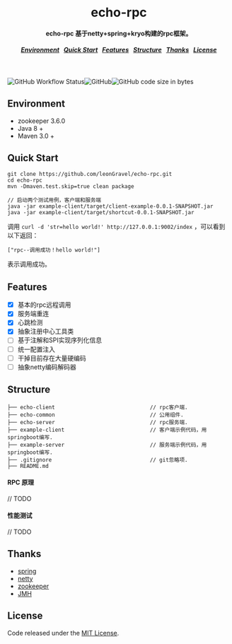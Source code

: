 <h1 align="center">
  <br>
  echo-rpc
  <h4 align="center">
echo-rpc 基于netty+spring+kryo构建的rpc框架。
  </h4>
  <h5 align="center">
<a href="#Environment">Environment</a>&nbsp;&nbsp;
<a href="#quick-start">Quick Start</a>&nbsp;&nbsp;
<a href="#Features">Features</a>&nbsp;&nbsp;
<a href="#Structure">Structure</a>&nbsp;&nbsp;
<a href="#Thanks">Thanks</a>&nbsp;&nbsp;
<a href="#License">License</a>
</h5>
  <br>
</h1>

![GitHub Workflow Status](https://img.shields.io/github/workflow/status/leonGravel/echo-rpc/build)![GitHub](https://img.shields.io/github/license/leonGravel/echo-rpc)![GitHub code size in bytes](https://img.shields.io/github/languages/code-size/leonGravel/echo-rpc)

## Environment

* zookeeper 3.6.0
* Java 8 +
* Maven 3.0 +

## Quick Start

```
git clone https://github.com/leonGravel/echo-rpc.git
cd echo-rpc
mvn -Dmaven.test.skip=true clean package

// 启动两个测试用例，客户端和服务端
java -jar example-client/target/client-example-0.0.1-SNAPSHOT.jar
java -jar example-client/target/shortcut-0.0.1-SNAPSHOT.jar
```

调用 `curl -d 'str=hello world!' http://127.0.0.1:9002/index` ，可以看到以下返回：

```
["rpc--调用成功！hello world!"]                                                                                                                                                                       
```
表示调用成功。

## Features
- [X] 基本的rpc远程调用
- [X] 服务端重连
- [X] 心跳检测
- [X] 抽象注册中心工具类
- [ ] 基于注解和SPI实现序列化信息
- [ ] 统一配置注入
- [ ] 干掉目前存在大量硬编码
- [ ] 抽象netty编码解码器

## Structure

```shell
├── echo-client                              // rpc客户端.     
├── echo-common                              // 公用组件.                
├── echo-server                              // rpc服务端.        
├── example-client                           // 客户端示例代码，用springboot编写.     
├── example-server                           // 服务端示例代码，用springboot编写.        
├── .gitignore                               // git忽略项.             
├── README.md               
```

#### RPC 原理
// TODO
#### 性能测试
// TODO

## Thanks

* [spring](https://spring.io/)
* [netty](https://netty.io/)
* [zookeeper](https://zookeeper.apache.org/)
* [JMH](http://openjdk.java.net/projects/code-tools/jmh/)

## License

Code released under the [MIT License](https://github.com/leonGravel/echo-rpc/blob/master/LICENSE).